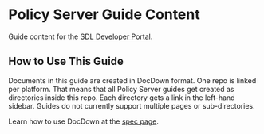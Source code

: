 # Policy Server Guide Content
Guide content for the [SDL Developer Portal](https://smartdevicelink.com/en/guides/sdl-server/overview/).

## How to Use This Guide

Documents in this guide are created in DocDown format. One repo is linked per platform. That means that all Policy Server guides get created as directories inside this repo. Each directory gets a link in the left-hand sidebar. Guides do not currently support multiple pages or sub-directories.

Learn how to use DocDown at the [spec page](https://github.com/smartdevicelink/sdl_markdown_spec).
